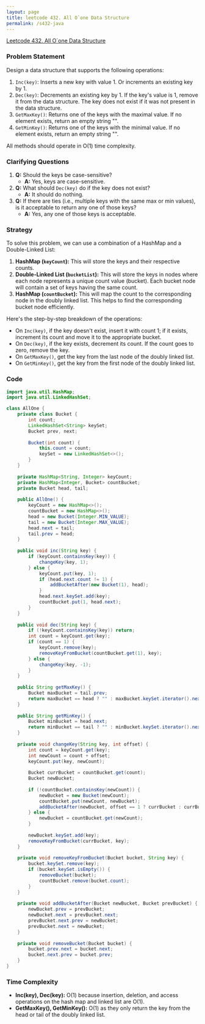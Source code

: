 ```yaml
---
layout: page
title: leetcode 432. All O`one Data Structure
permalink: /s432-java
---
```

[Leetcode 432. All O`one Data Structure](https://algoadvance.github.io/algoadvance/l432)
### Problem Statement
Design a data structure that supports the following operations:

1. `Inc(key)`: Inserts a new key with value 1. Or increments an existing key by 1.
2. `Dec(key)`: Decrements an existing key by 1. If the key's value is 1, remove it from the data structure. The key does not exist if it was not present in the data structure.
3. `GetMaxKey()`: Returns one of the keys with the maximal value. If no element exists, return an empty string "".
4. `GetMinKey()`: Returns one of the keys with the minimal value. If no element exists, return an empty string "".

All methods should operate in O(1) time complexity.

### Clarifying Questions
1. **Q:** Should the keys be case-sensitive?
   - **A:** Yes, keys are case-sensitive.
2. **Q:** What should `Dec(key)` do if the key does not exist?
   - **A:** It should do nothing.
3. **Q:** If there are ties (i.e., multiple keys with the same max or min values), is it acceptable to return any one of those keys?
   - **A:** Yes, any one of those keys is acceptable.

### Strategy
To solve this problem, we can use a combination of a HashMap and a Double-Linked List:

1. **HashMap (`keyCount`):** This will store the keys and their respective counts.
2. **Double-Linked List (`bucketList`):** This will store the keys in nodes where each node represents a unique count value (bucket). Each bucket node will contain a set of keys having the same count.
3. **HashMap (`countBucket`):** This will map the count to the corresponding node in the doubly linked list. This helps to find the corresponding bucket node efficiently.

Here's the step-by-step breakdown of the operations:
- On `Inc(key)`, if the key doesn't exist, insert it with count 1; if it exists, increment its count and move it to the appropriate bucket.
- On `Dec(key)`, if the key exists, decrement its count. If the count goes to zero, remove the key.
- On `GetMaxKey()`, get the key from the last node of the doubly linked list.
- On `GetMinKey()`, get the key from the first node of the doubly linked list.

### Code
```java
import java.util.HashMap;
import java.util.LinkedHashSet;

class AllOne {
    private class Bucket {
        int count;
        LinkedHashSet<String> keySet;
        Bucket prev, next;
        
        Bucket(int count) {
            this.count = count;
            keySet = new LinkedHashSet<>();
        }
    }
    
    private HashMap<String, Integer> keyCount;
    private HashMap<Integer, Bucket> countBucket;
    private Bucket head, tail;
    
    public AllOne() {
        keyCount = new HashMap<>();
        countBucket = new HashMap<>();
        head = new Bucket(Integer.MIN_VALUE);
        tail = new Bucket(Integer.MAX_VALUE);
        head.next = tail;
        tail.prev = head;
    }
    
    public void inc(String key) {
        if (keyCount.containsKey(key)) {
            changeKey(key, 1);
        } else {
            keyCount.put(key, 1);
            if (head.next.count != 1) {
                addBucketAfter(new Bucket(1), head);
            }
            head.next.keySet.add(key);
            countBucket.put(1, head.next);
        }
    }
    
    public void dec(String key) {
        if (!keyCount.containsKey(key)) return;
        int count = keyCount.get(key);
        if (count == 1) {
            keyCount.remove(key);
            removeKeyFromBucket(countBucket.get(1), key);
        } else {
            changeKey(key, -1);
        }
    }
    
    public String getMaxKey() {
        Bucket maxBucket = tail.prev;
        return maxBucket == head ? "" : maxBucket.keySet.iterator().next();
    }
    
    public String getMinKey() {
        Bucket minBucket = head.next;
        return minBucket == tail ? "" : minBucket.keySet.iterator().next();
    }
    
    private void changeKey(String key, int offset) {
        int count = keyCount.get(key);
        int newCount = count + offset;
        keyCount.put(key, newCount);
        
        Bucket currBucket = countBucket.get(count);
        Bucket newBucket;
        
        if (!countBucket.containsKey(newCount)) {
            newBucket = new Bucket(newCount);
            countBucket.put(newCount, newBucket);
            addBucketAfter(newBucket, offset == 1 ? currBucket : currBucket.prev);
        } else {
            newBucket = countBucket.get(newCount);
        }
        
        newBucket.keySet.add(key);
        removeKeyFromBucket(currBucket, key);
    }
    
    private void removeKeyFromBucket(Bucket bucket, String key) {
        bucket.keySet.remove(key);
        if (bucket.keySet.isEmpty()) {
            removeBucket(bucket);
            countBucket.remove(bucket.count);
        }
    }
    
    private void addBucketAfter(Bucket newBucket, Bucket prevBucket) {
        newBucket.prev = prevBucket;
        newBucket.next = prevBucket.next;
        prevBucket.next.prev = newBucket;
        prevBucket.next = newBucket;
    }
    
    private void removeBucket(Bucket bucket) {
        bucket.prev.next = bucket.next;
        bucket.next.prev = bucket.prev;
    }
}
```

### Time Complexity
- **Inc(key), Dec(key):** O(1) because insertion, deletion, and access operations on the hash map and linked list are O(1).
- **GetMaxKey(), GetMinKey():** O(1) as they only return the key from the head or tail of the doubly linked list.